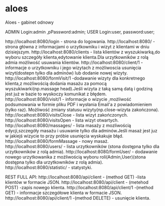 # aloes
Aloes - gabinet odnowy

ADMIN
Login:admin ,pPassword:admin;
USER
Login:user, password:user;

http://localhost:8080/login - strona do logowania.
http://localhost:8080/ - strona główna z informacjami o urzytkowniku i wizyt z klientami w dniu dzisiejszym.
http://localhost:8080/clients - lista klientów z wyszukiwarką,do wyboru szczegóły klienta,edytowanie klienta.Dla urzytkowników z  rolą admia możliwość usuwania klientów.
http://localhost:8080/client/1 -informacje o urzytkowniku i jego wizytach z możliwoscia usunięcia wizyt(dostepn tylko dla adminów) lub dodanie nowej wizyty.
http://localhost:8080/formVisit/1 -dodawanie wizyty dla konkretnego klienta,z możliwością dodania masażu za pomocą wyszukiwarki(np.massage head).Jeśli wizyta z taką samą datą i godziną jest już w bazie to wyskoczy komunikat z błędem.
http://localhost:8080/visit/1 - informacje o wizycie ,możliwość podsumowania w formie pliku PDF i wysłania Email'a z powiadomieniem (tylko raz). Możliwość zmiany statusu wizyty(np.close-wizyta zakończona).
http://localhost:8080/visitsClose - lista wizyt zakończonych.
http://localhost:8080/visitsOpen - lista wizyt otwartych.
http://localhost:8080/massages/ - lista masaży z mozliwością edycji,szczegóły masażu i usuwanie tylko dla adminów.Jeśli masaż jest juz w jakiejś  wizycie to przy próbie usunięcia wyskakuje błąd.
http://localhost:8080/formMassage - nowy masaż.
http://localhost:8080/users/ - lista urzytkowników (stona dostępna tylko dla urzytkowników z  rolą admia).
http://localhost:8080/formUser/ - dodawanie nowego urzytkowanika z możliwością wyboru roli(Admin,User)(stona dostępna tylko dla urzytkowników z  rolą admia).
http://localhost:8080/statistic/ - statystyki.

REST FULL API:
http://localhost:8080/api/client - (method GET) -lista klientów w formacie JSON.
http://localhost:8080/api/client - (metehod POST) -zapis nowego  klienta.
http://localhost:8080/api/client/1 -(method GET) - informacje szczegółowe klienta w formacie JSON.
http://localhost:8080/api/client/1 -(method DELETE) - usunięcie  klienta.
